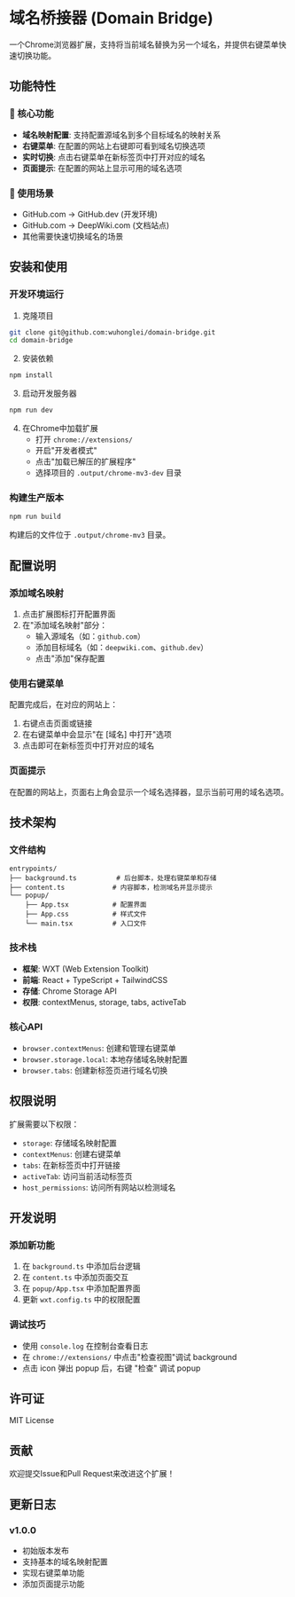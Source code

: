 # 域名桥接器 (Domain Bridge)

一个Chrome浏览器扩展，支持将当前域名替换为另一个域名，并提供右键菜单快速切换功能。

## 功能特性

### 🚀 核心功能
- **域名映射配置**: 支持配置源域名到多个目标域名的映射关系
- **右键菜单**: 在配置的网站上右键即可看到域名切换选项
- **实时切换**: 点击右键菜单在新标签页中打开对应的域名
- **页面提示**: 在配置的网站上显示可用的域名选项

### 🎯 使用场景
- GitHub.com → GitHub.dev (开发环境)
- GitHub.com → DeepWiki.com (文档站点)
- 其他需要快速切换域名的场景

## 安装和使用

### 开发环境运行

1. 克隆项目
```bash
git clone git@github.com:wuhonglei/domain-bridge.git
cd domain-bridge
```

2. 安装依赖
```bash
npm install
```

3. 启动开发服务器
```bash
npm run dev
```

4. 在Chrome中加载扩展
   - 打开 `chrome://extensions/`
   - 开启"开发者模式"
   - 点击"加载已解压的扩展程序"
   - 选择项目的 `.output/chrome-mv3-dev` 目录

### 构建生产版本

```bash
npm run build
```

构建后的文件位于 `.output/chrome-mv3` 目录。

## 配置说明

### 添加域名映射

1. 点击扩展图标打开配置界面
2. 在"添加域名映射"部分：
   - 输入源域名（如：`github.com`）
   - 添加目标域名（如：`deepwiki.com`、`github.dev`）
   - 点击"添加"保存配置

### 使用右键菜单

配置完成后，在对应的网站上：
1. 右键点击页面或链接
2. 在右键菜单中会显示"在 [域名] 中打开"选项
3. 点击即可在新标签页中打开对应的域名

### 页面提示

在配置的网站上，页面右上角会显示一个域名选择器，显示当前可用的域名选项。

## 技术架构

### 文件结构
```
entrypoints/
├── background.ts          # 后台脚本，处理右键菜单和存储
├── content.ts            # 内容脚本，检测域名并显示提示
└── popup/
    ├── App.tsx           # 配置界面
    ├── App.css           # 样式文件
    └── main.tsx          # 入口文件
```

### 技术栈
- **框架**: WXT (Web Extension Toolkit)
- **前端**: React + TypeScript + TailwindCSS
- **存储**: Chrome Storage API
- **权限**: contextMenus, storage, tabs, activeTab

### 核心API
- `browser.contextMenus`: 创建和管理右键菜单
- `browser.storage.local`: 本地存储域名映射配置
- `browser.tabs`: 创建新标签页进行域名切换

## 权限说明

扩展需要以下权限：
- `storage`: 存储域名映射配置
- `contextMenus`: 创建右键菜单
- `tabs`: 在新标签页中打开链接
- `activeTab`: 访问当前活动标签页
- `host_permissions`: 访问所有网站以检测域名

## 开发说明

### 添加新功能
1. 在 `background.ts` 中添加后台逻辑
2. 在 `content.ts` 中添加页面交互
3. 在 `popup/App.tsx` 中添加配置界面
4. 更新 `wxt.config.ts` 中的权限配置

### 调试技巧
- 使用 `console.log` 在控制台查看日志
- 在 `chrome://extensions/` 中点击"检查视图"调试 background
- 点击 icon 弹出 popup 后，右键 "检查" 调试 popup

## 许可证

MIT License

## 贡献

欢迎提交Issue和Pull Request来改进这个扩展！

## 更新日志

### v1.0.0
- 初始版本发布
- 支持基本的域名映射配置
- 实现右键菜单功能
- 添加页面提示功能
